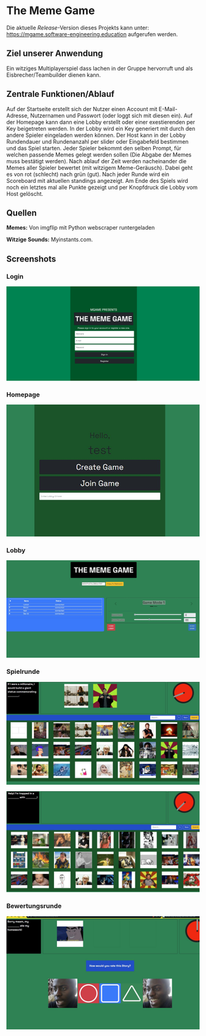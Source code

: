 # The Meme Game

Die aktuelle _Release_-Version dieses Projekts kann unter: https://mgame.software-engineering.education aufgerufen werden.

## Ziel unserer Anwendung

Ein witziges Multiplayerspiel dass lachen in der Gruppe hervorruft und als Eisbrecher/Teambuilder dienen kann.

## Zentrale Funktionen/Ablauf

Auf der Startseite erstellt sich der Nutzer einen Account mit E-Mail-Adresse, Nutzernamen und Passwort (oder loggt sich mit diesen ein). Auf der Homepage kann dann eine Lobby erstellt oder einer exestierenden per Key beigetreten werden. In der Lobby wird ein Key generiert mit durch den andere Spieler eingeladen werden können. Der Host kann in der Lobby Rundendauer und Rundenanzahl per slider oder Eingabefeld bestimmen und das Spiel starten. Jeder Spieler bekommt den selben Prompt, für welchen passende Memes gelegt werden sollen (Die Abgabe der Memes muss bestätigt werden). Nach ablauf der Zeit werden nacheinander die Memes aller Spieler bewertet (mit witzigem Meme-Geräusch). Dabei geht es von rot (schlecht) nach grün (gut). Nach jeder Runde wird ein Scoreboard mit aktuellen standings angezeigt. Am Ende des Spiels wird noch ein letztes mal alle Punkte gezeigt und per Knopfdruck die Lobby vom Host gelöscht.

## Quellen

**Memes:** Von imgflip mit Python webscraper runtergeladen

**Witzige Sounds:** Myinstants.com.

## Screenshots

### Login

![Screenshot der Login-Seite](docs/login_page.png)

### Homepage

![Screenshot des Hauptmenüs](docs/Mgame%20Lobby%20.jpg)

### Lobby

![Screenshot der Spielerlobby](docs/Mgame%20Game%20Lobby.jpg?raw=true)

### Spielrunde

![Screenshot einer Spielrunde](docs/Mgame%20Mgame%20mit%20eingesetzten%20Memes.jpg)

![Screenshot einer Spielrunde](docs/Mgame%20Spiel.jpg)

### Bewertungsrunde

![Screenshot der Bewertungsrunde](docs/Mgame%20Rating.jpg)
